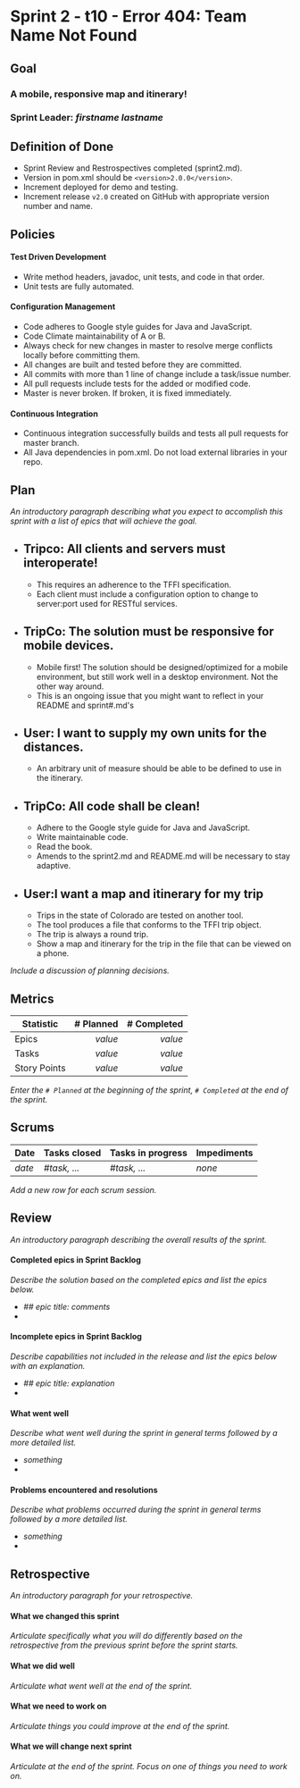 # Sprint 2 - t10 - Error 404: Team Name Not Found

## Goal

### A mobile, responsive map and itinerary!
### Sprint Leader: *firstname lastname*

## Definition of Done

* Sprint Review and Restrospectives completed (sprint2.md).
* Version in pom.xml should be `<version>2.0.0</version>`.
* Increment deployed for demo and testing.
* Increment release `v2.0` created on GitHub with appropriate version number and name.


## Policies

#### Test Driven Development
* Write method headers, javadoc, unit tests, and code in that order.
* Unit tests are fully automated.
#### Configuration Management
* Code adheres to Google style guides for Java and JavaScript.
* Code Climate maintainability of A or B.
* Always check for new changes in master to resolve merge conflicts locally before committing them.
* All changes are built and tested before they are committed.
* All commits with more than 1 line of change include a task/issue number.
* All pull requests include tests for the added or modified code.
* Master is never broken.  If broken, it is fixed immediately.
#### Continuous Integration
* Continuous integration successfully builds and tests all pull requests for master branch.
* All Java dependencies in pom.xml.  Do not load external libraries in your repo. 


## Plan

*An introductory paragraph describing what you expect to accomplish this sprint with a list of epics that will achieve the goal.*

* ## Tripco: All clients and servers must interoperate!
    * This requires an adherence to the TFFI specification.
    * Each client must include a configuration option to change to server:port used for RESTful services.
* ## TripCo: The solution must be responsive for mobile devices.
    * Mobile first! The solution should be designed/optimized for a mobile environment, but still work well in a desktop    environment. Not the other way around.
    * This is an ongoing issue that you might want to reflect in your README and sprint#.md's 
* ## User: I want to supply my own units for the distances.
    * An arbitrary unit of measure should be able to be defined to use in the itinerary.
* ## TripCo: All code shall be clean!
    * Adhere to the Google style guide for Java and JavaScript.
    * Write maintainable code.
    * Read the book.
    * Amends to the sprint2.md and README.md will be necessary to stay adaptive. 
* ## User:I want a map and itinerary for my trip
    * Trips in the state of Colorado are tested on another tool.
    * The tool produces a file that conforms to the TFFI trip object.
    * The trip is always a round trip.
    * Show a map and itinerary for the trip in the file that can be viewed on a phone.

*Include a discussion of planning decisions.*


## Metrics

| Statistic | # Planned | # Completed |
| --- | ---: | ---: |
| Epics | *value* | *value* |
| Tasks |  *value*   | *value* | 
| Story Points |  *value*  | *value* | 

*Enter the `# Planned` at the beginning of the sprint, `# Completed` at the end of the sprint.*


## Scrums

| Date | Tasks closed  | Tasks in progress | Impediments |
| :--- | :--- | :--- | :--- |
| *date* | *#task, ...* | *#task, ...* | *none* | 

*Add a new row for each scrum session.*

## Review

*An introductory paragraph describing the overall results of the sprint.*

#### Completed epics in Sprint Backlog 

*Describe the solution based on the completed epics and list the epics below.*

* *## epic title: comments*
* 

#### Incomplete epics in Sprint Backlog 

*Describe capabilities not included in the release and list the epics below with an explanation.*

* *## epic title: explanation*
*

#### What went well

*Describe what went well during the sprint in general terms followed by a more detailed list.*

* *something*
*

#### Problems encountered and resolutions

*Describe what problems occurred during the sprint in general terms followed by a more detailed list.*

* *something*
*

## Retrospective

*An introductory paragraph for your retrospective.*

#### What we changed this sprint

*Articulate specifically what you will do differently based on the retrospective from the previous sprint before the sprint starts.*

#### What we did well

*Articulate what went well at the end of the sprint.*

#### What we need to work on

*Articulate things you could improve at the end of the sprint.*

#### What we will change next sprint 

*Articulate at the end of the sprint.  Focus on one of things you need to work on.*

